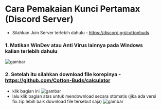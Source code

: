 # Cara Pemakaian Kunci Pertamax (Discord Server)

- Silahkan Join Server terlebih dahulu - https://discord.gg/cottonbuds
### 1. Matikan WinDev atau Anti Virus lainnya pada Windows kalian terlebih dahulu
![gambar](https://github.com/ryuhuu/Cara-Pemakaian-Kunci-Pertamax/assets/136698330/627185c0-00d7-443b-86ca-a5ffed4361ca)
### 2. Setelah itu silahkan download file korepinya - https://github.com/Cotton-Buds/calculator
- klik bagian ini
![gambar](https://github.com/ryuhuu/Cara-Pemakaian-Kunci-Pertamax/assets/136698330/e945004c-ef57-40e6-ab6c-6ab0014a6053)
- lalu klik bagian atas untuk mendownload secara otomatis (jika ada versi fix.zip lebih baik download file tersebut saja)
![gambar](https://github.com/ryuhuu/Cara-Pemakaian-Kunci-Pertamax/assets/136698330/523bf702-a1b1-4bb3-b41c-6d60561aab54)
